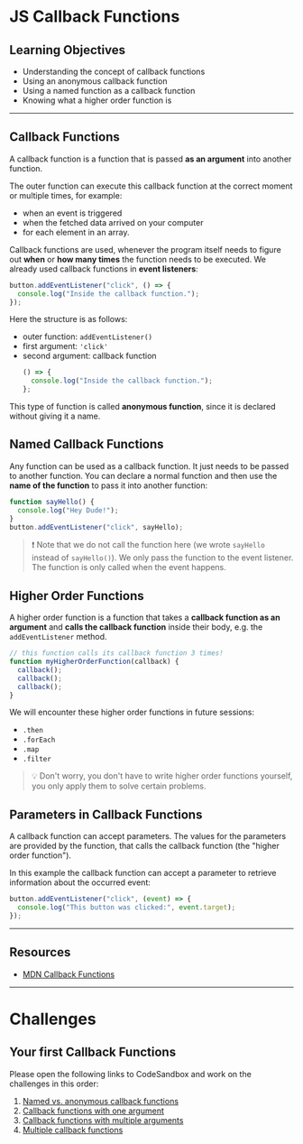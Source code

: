 # JS Callback Functions

## Learning Objectives

- Understanding the concept of callback functions
- Using an anonymous callback function
- Using a named function as a callback function
- Knowing what a higher order function is

---

## Callback Functions

A callback function is a function that is passed **as an argument** into another function.

The outer function can execute this callback function at the correct moment or multiple times, for
example:

- when an event is triggered
- when the fetched data arrived on your computer
- for each element in an array.

Callback functions are used, whenever the program itself needs to figure out **when** or **how many
times** the function needs to be executed. We already used callback functions in **event
listeners**:

```js
button.addEventListener("click", () => {
  console.log("Inside the callback function.");
});
```

Here the structure is as follows:

- outer function: `addEventListener()`
- first argument: `'click'`
- second argument: callback function
  ```js
  () => {
    console.log("Inside the callback function.");
  };
  ```

This type of function is called **anonymous function**, since it is declared without giving it a
name.

## Named Callback Functions

Any function can be used as a callback function. It just needs to be passed to another function. You
can declare a normal function and then use the **name of the function** to pass it into another
function:

```js
function sayHello() {
  console.log("Hey Dude!");
}
button.addEventListener("click", sayHello);
```

> ❗️ Note that we do not call the function here (we wrote `sayHello` instead of `sayHello()`). We
> only pass the function to the event listener. The function is only called when the event happens.

## Higher Order Functions

A higher order function is a function that takes a **callback function as an argument** and **calls
the callback function** inside their body, e.g. the `addEventListener` method.

```js
// this function calls its callback function 3 times!
function myHigherOrderFunction(callback) {
  callback();
  callback();
  callback();
}
```

We will encounter these higher order functions in future sessions:

- `.then`
- `.forEach`
- `.map`
- `.filter`

> 💡 Don't worry, you don't have to write higher order functions yourself, you only apply them to
> solve certain problems.

## Parameters in Callback Functions

A callback function can accept parameters. The values for the parameters are provided by the
function, that calls the callback function (the "higher order function").

In this example the callback function can accept a parameter to retrieve information about the
occurred event:

```js
button.addEventListener("click", (event) => {
  console.log("This button was clicked:", event.target);
});
```

---

## Resources

- [MDN Callback Functions](https://developer.mozilla.org/en-US/docs/Glossary/Callback_function)

---

# Challenges

## Your first Callback Functions

Please open the following links to CodeSandbox and work on the challenges in this order:

1. [Named vs. anonymous callback functions](https://codesandbox.io/s/github/neuefische/web-exercises/tree/main/sessions/js-callback-functions/user-login-callback-1-named-vs-anonymous?file=/js/index.js)
2. [Callback functions with one argument](https://codesandbox.io/s/github/neuefische/web-exercises/tree/main/sessions/js-callback-functions/user-login-callback-2-with-argument?file=/js/index.js)
3. [Callback functions with multiple arguments](https://codesandbox.io/s/github/neuefische/web-exercises/tree/main/sessions/js-callback-functions/user-login-callback-3-with-multiple-arguments?file=/js/index.js)
4. [Multiple callback functions](https://codesandbox.io/s/github/neuefische/web-exercises/tree/main/sessions/js-callback-functions/user-login-callback-4-with-multiple-functions?file=/js/index.js)
